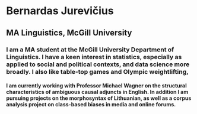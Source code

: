 # Bernardas Jurevičius

## MA Linguistics, McGill University

### I am a MA student at the McGill University Department of Linguistics. I have a keen interest in statistics, especially as applied to social and political contexts, and data science more broadly. I also like table-top games and Olympic weightlifting, 

#### I am currently working with Professor Michael Wagner on the structural characteristics of ambiguous causal adjuncts in English. In addition I am pursuing projects on the morphosyntax of Lithuanian, as well as a corpus analysis project on class-based biases in media and online forums. 
